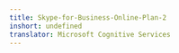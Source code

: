 ```yaml
---
title: Skype-for-Business-Online-Plan-2
inshort: undefined
translator: Microsoft Cognitive Services
---
```




